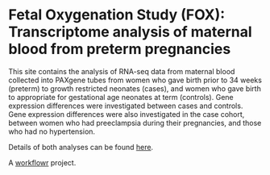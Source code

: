# Fetal Oxygenation Study (FOX): Transcriptome analysis of maternal blood from preterm pregnancies

This site contains the analysis of RNA-seq data from maternal blood collected into PAXgene tubes from women who gave birth prior to 34 weeks (preterm) to growth restricted neonates (cases), and women who gave birth to appropriate for gestational age neonates at term (controls). Gene expression differences were investigated between cases and controls. Gene expression differences were also investigated in the case cohort, between women who had preeclampsia during their pregnancies, and those who had no hypertension.

Details of both analyses can be found [here][].

A [workflowr][] project.

[workflowr]: https://github.com/workflowr/workflowr
[here]: https://sabeard4.github.io/Fetal-oxygenation-study/
